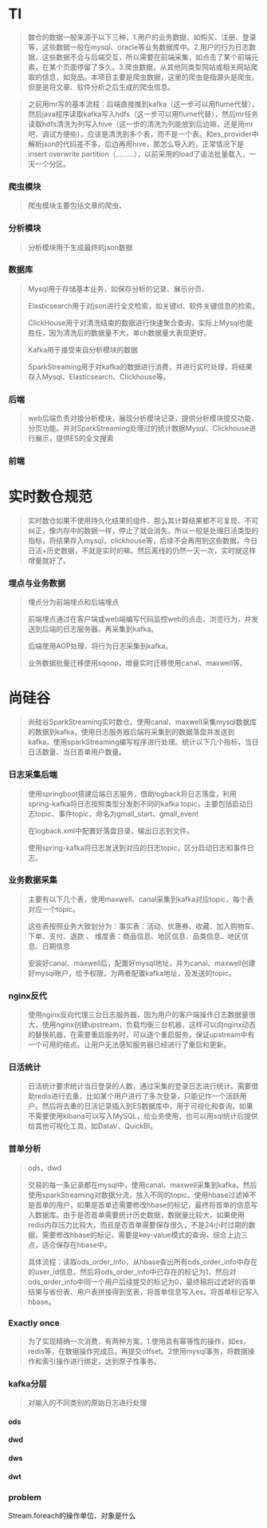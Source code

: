 # TI

>数仓的数据一般来源于以下三种，1.用户的业务数据，如购买、注册、登录等，这些数据一般在mysql、oracle等业务数据库中。2.用户的行为日志数据，这些数据不会与后端交互，所以需要在前端采集，如点击了某个前端元素，在某个页面停留了多久。3.爬虫数据，从其他同类型网站或相关网站爬取的信息，如竞品。本项目主要是爬虫数据，这里的爬虫是指源头是爬虫，但是是将文章、软件分析之后生成的爬虫信息。

>之前用mr写的基本流程：后端直接推到kafka（这一步可以用flume代替），然后java程序读取kafka写入hdfs（这一步可以用flume代替），然后mr任务读取hdfs清洗为列写入hive（这一步的清洗为列能放到后边嘛，还是用mr吧，调试方便些）。应该是清洗到多个表，而不是一个表。和es_provider中解析json的代码差不多。后边再用hive，那怎么导入的，正常情况下是insert overwrite  partition（.... ....），以前采用的load了语法批量载入，一天一个分区。

### 爬虫模块

>爬虫模块主要包括文章的爬虫、

### 分析模块

>分析模块用于生成最终的json数据

### 数据库

>Mysql用于存储基本业务，如保存分析的记录、展示分页、
>
>Elasticsearch用于对json进行全文检索，如关键id、软件关键信息的检索。
>
>ClickHouse用于对清洗结束的数据进行快速聚合查询，实际上Mysql也能胜任，因为清洗后的数据量不大，单ch数据量大表现更好。
>
>Kafka用于接受来自分析模块的数据
>
>SparkStreaming用于对kafka的数据进行消费，并进行实时处理，将结果存入Mysql、Elasticsearch、Clickhouse等。

### 后端

>web后端负责对接分析模块，展现分析模块记录，提供分析模块提交功能、分页功能。并对SparkStreaming处理过的统计数据Mysql、Clickhouse进行展示，提供ES的全文搜索

### 前端

# 实时数仓规范

>实时数仓如果不使用持久化结果的组件，那么其计算结果都不可复现、不可纠正，像内存中的数据一样，停止了就会消失。所以一般是处理日活类型的指标，将结果存入mysql，clickhouse等，后续不会再用到这些数据。今日日活+历史数据，不就是实时的嘛。然后离线的仍然一天一次，实时就这样增量就好了。

### 埋点与业务数据

>埋点分为前端埋点和后端埋点
>
>前端埋点通过在客户端或web端编写代码监控web的点击、浏览行为，并发送到后端的日志服务器，再采集到kafka。
>
>后端使用AOP处理，将行为日志采集到kafka。
>
>业务数据批量迁移使用sqoop，增量实时迁移使用canal、maxwell等。

# 尚硅谷

>尚硅谷SparkStreaming实时数仓。使用canal、maxwell采集mysql数据库的数据到kafka，使用日志服务器后端将采集到的数据落盘并发送到kafka，使用sparkStreaming编写程序进行处理。统计以下几个指标，当日日活数量、当日首单用户数量。

### 日志采集后端

>使用springboot搭建后端日志服务，借助logback将日志落盘，利用spring-kafka将日志按照类型分发到不同的kafka topic，主要包括启动日志topic、事件topic，命名为gmall_start、gmall_event
>
>在logback.xml中配置好落盘目录，输出日志到文件。
>
>使用spring-kafka将日志发送到对应的日志topic，区分启动日志和事件日志。

### 业务数据采集

>主要有以下几个表，使用maxwell、canal采集到kafka对应topic，每个表对应一个topic。
>
>这些表按照业务大致划分为：事实表：活动、优惠券、收藏、加入购物车、下单、支付、退款 、  维度表：商品信息、地区信息、品类信息、地区信息、日期信息
>
>安装好canal、maxwell后，配置好mysql地址，并为canal、maxwell创建好mysql账户，给予权限，为两者配置kafka地址，及发送的topic。

### nginx反代

>使用nginx反向代理三台日志服务器，因为用户的客户端操作日志数据量很大，使用nginx创建upstream，负载均衡三台机器，这样可以向nginx动态的替换机器，在需要重启服务时，可以逐个重启服务，保证upstream中有一个可用的结点。让用户无法感知服务器已经进行了重启和更新。

### 日活统计

>日活统计要求统计当日登录的人数，通过采集的登录日志进行统计。需要借助redis进行去重，比如某个用户进行了多次登录，只能记作一个活跃用户。然后将去重的日活记录插入到ES数据库中，用于可视化和查询。如果不需要使用kibana可以写入MySQL，给业务使用，也可以用sql统计后提供给其他可视化工具，如DataV、QuickBI。

### 首单分析

>ods，dwd
>
>交易的每一条记录都在mysql中，使用canal、maxwell采集到kafka，然后使用sparkStreaming对数据分流，放入不同的topic。使用hbase过滤掉不是首单的用户，如果是首单还需要修改hbase的标记，最终将首单的信息写入数据库。由于是否首单需要统计历史数据，数据量比较大，如果使用redis内存压力比较大，而且是否首单需要保存很久，不是24小时过期的数据，需要修改hbase的标记，需要是key-value模式的查询，综合上边三点，适合保存在hbase中。
>
>具体流程：读取ods_order_info，从hbase查出所有ods_order_info中存在的user_id信息，然后将ods_order_info中已存在的标记为1，然后对ods_order_info中同一个用户后续提交的标记为0，最终稿将过滤好的首单结果与省份表、用户表拼接得到宽表，将首单信息写入es，将首单标记写入hbase。

### Exactly once

>为了实现精确一次消费，有两种方案。1.使用具有幂等性的操作，如es，redis等，在数据操作完成后，再提交offset。2使用mysql事务，将数据操作和索引操作进行绑定，达到原子性事务。

### kafka分层

>对输入的不同类别的原始日志进行处理

#### ods

#### dwd

#### dws

#### dwt



### problem

Stream.foreach的操作单位、对象是什么
